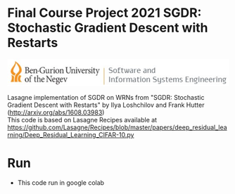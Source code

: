 #  Final Course Project 2021 SGDR: Stochastic Gradient Descent with Restarts
 ![BGU](https://github.com/tomdua/Ass-3_3-Front-Vue.js/blob/master/src/assets/ise-bgu.jpg?raw=true)

Lasagne implementation of SGDR on WRNs from "SGDR: Stochastic Gradient Descent with Restarts" by Ilya Loshchilov and Frank Hutter (http://arxiv.org/abs/1608.03983)  
This code is based on Lasagne Recipes available at
https://github.com/Lasagne/Recipes/blob/master/papers/deep_residual_learning/Deep_Residual_Learning_CIFAR-10.py

# Run
  * This code run in google colab
